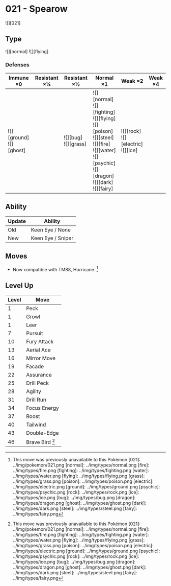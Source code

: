 # 021 - Spearow
![][021]

## Type

![][normal]  ![][flying]

### Defenses

Immune ×0 | Resistant ×¼ | Resistant ×½ | Normal ×1 | Weak ×2 | Weak ×4
---       | ---          | ---          | ---       | ---     | ---
![][ground]<br> ![][ghost]<br> | | ![][bug]<br> ![][grass]<br> | ![][normal]<br> ![][fighting]<br> ![][flying]<br> ![][poison]<br> ![][steel]<br> ![][fire]<br> ![][water]<br> ![][psychic]<br> ![][dragon]<br> ![][dark]<br> ![][fairy]<br> | ![][rock]<br> ![][electric]<br> ![][ice]<br> | | 

## Ability

Update | Ability
---    | ---
Old    | Keen Eye / None
New    | Keen Eye / Sniper

## Moves

 - Now compatible with TM88, Hurricane. [^1]

## Level Up

Level | Move
---   | ---
  1   | Peck
  1   | Growl
  1   | Leer
  7   | Pursuit
 10   | Fury Attack
 13   | Aerial Ace
 16   | Mirror Move
 19   | Facade
 22   | Assurance
 25   | Drill Peck
 28   | Agility
 31   | Drill Run
 34   | Focus Energy
 37   | Roost
 40   | Tailwind
 43   | Double-Edge
 46   | Brave Bird [^1]

[^1]: This move was previously unavailable to this Pokémon
[021]: ../img/pokemon/021.png
[normal]: ../img/types/normal.png
[fire]: ../img/types/fire.png
[fighting]: ../img/types/fighting.png
[water]: ../img/types/water.png
[flying]: ../img/types/flying.png
[grass]: ../img/types/grass.png
[poison]: ../img/types/poison.png
[electric]: ../img/types/electric.png
[ground]: ../img/types/ground.png
[psychic]: ../img/types/psychic.png
[rock]: ../img/types/rock.png
[ice]: ../img/types/ice.png
[bug]: ../img/types/bug.png
[dragon]: ../img/types/dragon.png
[ghost]: ../img/types/ghost.png
[dark]: ../img/types/dark.png
[steel]: ../img/types/steel.png
[fairy]: ../img/types/fairy.png
